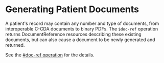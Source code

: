 # Generating Patient Documents

A patient's record may contain any number and type of documents, from interoperable C-CDA documents to binary PDFs. The `$doc-ref` operation returns DocumentReference resources describing these existing documents, but can also cause a document to be newly generated and returned. 

See the [#doc-ref operation](OperationDefinition-ipa-docref.html) for the details.
